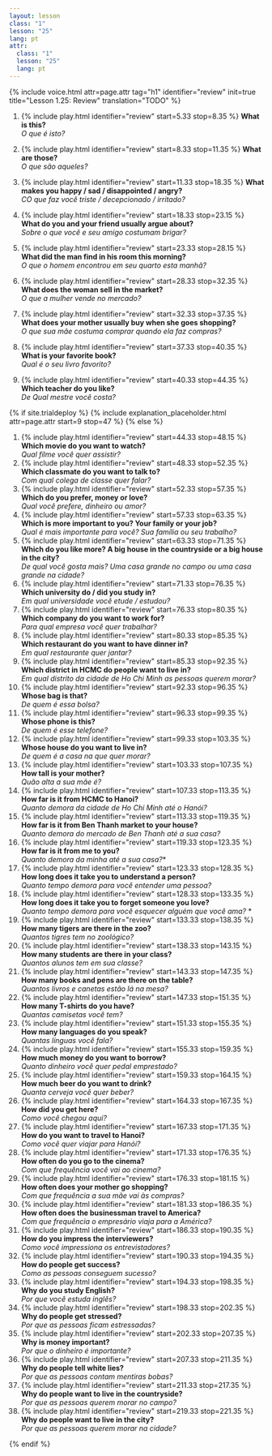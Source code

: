 ```yaml
---
layout: lesson
class: "1"
lesson: "25"
lang: pt
attr:
  class: "1"
  lesson: "25"
  lang: pt
---
```



{%  include voice.html attr=page.attr                     tag="h1"
	identifier="review"  init=true
	title="Lesson 1.25: Review"
	translation="TODO"
%}


1. {% include play.html identifier="review" start=5.33 stop=8.35 %} **What is this?**  
*O que é isto?*
1. {% include play.html identifier="review" start=8.33 stop=11.35 %} **What are those?**  
*O que são aqueles?*
1. {% include play.html identifier="review" start=11.33 stop=18.35 %} **What makes you happy / sad / disappointed / angry?**  
*CO que faz você triste / decepcionado / irritado?*
1. {% include play.html identifier="review" start=18.33 stop=23.15 %} **What do you and your friend usually argue about?**  
*Sobre o que você e seu amigo costumam brigar?*

1. {% include play.html identifier="review" start=23.33 stop=28.15 %} **What did the man find in his room this morning?**  
*O que o homem encontrou em seu quarto esta manhã?*
1. {% include play.html identifier="review" start=28.33 stop=32.35 %} **What does the woman sell in the market?**  
*O que a mulher vende no mercado?*
1. {% include play.html identifier="review" start=32.33 stop=37.35 %} **What does your mother usually buy when she goes shopping?**   
*O que sua mãe costuma comprar quando ela faz compras?*
1. {% include play.html identifier="review" start=37.33 stop=40.35 %} **What is your favorite book?**  
*Qual é o seu livro favorito?*
1. {% include play.html identifier="review" start=40.33 stop=44.35 %} **Which teacher do you like?**  
*De Qual mestre você costa?*


{% if site.trialdeploy %}
	{% include explanation_placeholder.html  attr=page.attr     start=9 stop=47 %}
	{% else %}


1. {% include play.html identifier="review" start=44.33 stop=48.15 %} **Which movie do you want to watch?**  
*Qual filme você quer assistir?*
1. {% include play.html identifier="review" start=48.33 stop=52.35 %} **Which classmate do you want to talk to?**  
*Com qual colega de classe quer falar?*
1. {% include play.html identifier="review" start=52.33 stop=57.35 %} **Which do you prefer, money or love?**  
*Qual você prefere, dinheiro ou amor?*
1. {% include play.html identifier="review" start=57.33 stop=63.35 %} **Which is more important to you? Your family or your job?**  
*Qual é mais importante para você? Sua família ou seu trabalho?*
1. {% include play.html identifier="review" start=63.33 stop=71.35 %} **Which do you like more? A big house in the countryside or a big house in the city?**  
*De qual você gosta mais? Uma casa grande no campo ou uma casa grande na cidade?*
1. {% include play.html identifier="review" start=71.33 stop=76.35 %} **Which university do / did you study in?**  
*Em qual universidade você etude / estudou?*
1. {% include play.html identifier="review" start=76.33 stop=80.35 %} **Which company do you want to work for?**  
*Para qual empresa você quer trabalhar?*
1. {% include play.html identifier="review" start=80.33 stop=85.35 %} **Which restaurant do you want to have dinner in?**  
*Em qual restaurante quer jantar?*
1. {% include play.html identifier="review" start=85.33 stop=92.35 %} **Which district in HCMC do people want to live in?**  
*Em qual distrito da cidade de Ho Chi Minh as pessoas querem morar?*
1. {% include play.html identifier="review" start=92.33 stop=96.35 %} **Whose bag is that?**  
*De quem é essa bolsa?*
1. {% include play.html identifier="review" start=96.33 stop=99.35 %} **Whose phone is this?**  
*De quem é esse telefone?*
1. {% include play.html identifier="review" start=99.33 stop=103.35 %} **Whose house do you want to live in?**  
*De quem é a casa na que quer morar?*
1. {% include play.html identifier="review" start=103.33 stop=107.35 %} **How tall is your mother?**  
*Quão alta a sua mãe é?*
1. {% include play.html identifier="review" start=107.33 stop=113.35 %} **How far is it from HCMC to Hanoi?**  
*Quanto demora da cidade de Ho Chi Minh até o Hanói?*
1. {% include play.html identifier="review" start=113.33 stop=119.35 %} **How far is it from Ben Thanh market to your house?**  
*Quanto demora do mercado de Ben Thanh até a sua casa?*
1. {% include play.html identifier="review" start=119.33 stop=123.35 %} **How far is it from me to you?**  
*Quanto demora da minha até a sua casa?**
1. {% include play.html identifier="review" start=123.33 stop=128.35 %} **How long does it take you to understand a person?**  
*Quanto tempo demora para você entender uma pessoa?*
1. {% include play.html identifier="review" start=128.33 stop=133.35 %} **How long does it take you to forget someone you love?**  
*Quanto tempo demora para você esquecer alguém que você ama?* *
1. {% include play.html identifier="review" start=133.33 stop=138.35 %} **How many tigers are there in the zoo?**  
*Quantos tigres tem no zoológico?*
1. {% include play.html identifier="review" start=138.33 stop=143.15 %} **How many students are there in your class?**  
*Quantos alunos tem em sua classe?*
1. {% include play.html identifier="review" start=143.33 stop=147.35 %} **How many books and pens are there on the table?**  
*Quantos livros e canetas estão lá na mesa?*
1. {% include play.html identifier="review" start=147.33 stop=151.35 %} **How many T-shirts do you have?**  
*Quantas camisetas você tem?*
1. {% include play.html identifier="review" start=151.33 stop=155.35 %} **How many languages do you speak?**  
*Quantas línguas você fala?*
1. {% include play.html identifier="review" start=155.33 stop=159.35 %} **How much money do you want to borrow?**  
*Quanto dinheiro você quer pedal emprestado?*
1. {% include play.html identifier="review" start=159.33 stop=164.15 %} **How much beer do you want to drink?**  
*Quanta cerveja você quer beber?*
1. {% include play.html identifier="review" start=164.33 stop=167.35 %} **How did you get here?**  
*Como você chegou aqui?*
1. {% include play.html identifier="review" start=167.33 stop=171.35 %} **How do you want to travel to Hanoi?**  
*Como você quer viajar para Hanói?*
1. {% include play.html identifier="review" start=171.33 stop=176.35 %} **How often do you go to the cinema?**  
*Com que frequência você vai ao cinema?*
1. {% include play.html identifier="review" start=176.33 stop=181.15 %} **How often does your mother go shopping?**  
*Com que frequência a sua mãe vai às compras?*
1. {% include play.html identifier="review" start=181.33 stop=186.35 %} **How often does the businessman travel to America?**  
*Com que frequência o empresário viaja para a América?*
1. {% include play.html identifier="review" start=186.33 stop=190.35 %} **How do you impress the interviewers?**  
*Como você impressiona os entrevistadores?*
1. {% include play.html identifier="review" start=190.33 stop=194.35 %} **How do people get success?**  
*Como as pessoas conseguem sucesso?*
1. {% include play.html identifier="review" start=194.33 stop=198.35 %} **Why do you study English?**  
*Por que você estuda inglês?*
1. {% include play.html identifier="review" start=198.33 stop=202.35 %} **Why do people get stressed?**  
*Por que as pessoas ficam estressadas?*
1. {% include play.html identifier="review" start=202.33 stop=207.35 %} **Why is money important?**  
*Por que o dinheiro é importante?*
1. {% include play.html identifier="review" start=207.33 stop=211.35 %} **Why do people tell white lies?**  
*Por que as pessoas contam mentiras bobas?*
1. {% include play.html identifier="review" start=211.33 stop=217.35 %} **Why do people want to live in the countryside?**  
*Por que as pessoas querem morar no campo?*
1. {% include play.html identifier="review" start=219.33 stop=221.35 %} **Why do people want to live in the city?**   
*Por que as pessoas querem morar na cidade?*


{% endif %}



